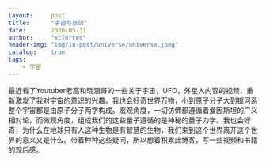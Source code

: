 ```yaml
---
layout:     post
title:      "宇宙与意识"
date:       2020-05-31
author:     "xcTorres"
header-img: "img/in-post/universe/universe.jpeg"
catalog:    true
tags:
    - 宇宙
---  
```


最近看了Youtuber老高和晓涵哥的一些关于宇宙，UFO，外星人内容的视频，重新激发了我对宇宙的意识的兴趣。我也会好奇世界万物，小到原子分子大到银河系整个宇宙都是由原子分子两字构成。宏观角度，一切仿佛都遵循着爱因斯坦的广义相对论，而微观角度，组成我们的这些量子遵循的是神秘的量子力学。我也会好奇，为什么在地球只有人这种生物是有智慧的生物，我们来到这个世界离开这个世界的意义又是什么。带着种种这些疑问，所以想着积累此博客，写一些视频和书籍的观后感。
